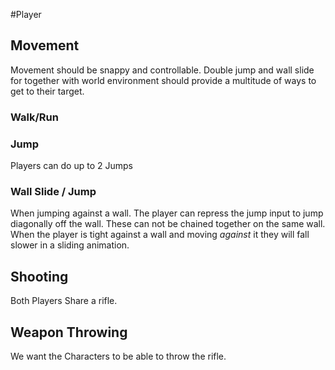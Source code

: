 #Player
## Movement

Movement should be snappy and controllable.
Double jump and wall slide for together with world environment should provide a multitude of ways to get to their target.
### Walk/Run
### Jump
Players can do up to 2 Jumps

### Wall Slide / Jump
When jumping against a wall. The player can repress the jump input to jump diagonally off the wall.
These can not be chained together on the same wall.
When the player is tight against a wall and moving *against* it they will fall slower in a sliding animation.
## Shooting
Both Players Share a rifle.

## Weapon Throwing
We want the Characters to be able to throw the rifle.

